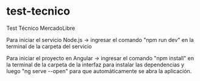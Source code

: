 # test-tecnico
Test Técnico MercadoLibre

Para iniciar el servicio Node.js -> ingresar el comando "npm run dev" en la terminal de la carpeta del servicio

Para iniciar el proyecto en Angular -> ingresar el comando "npm install" en la terminal de la carpeta de la interfaz para instalar las dependencias y luego "ng serve --open" para que automáticamente se abra la aplicación. 
